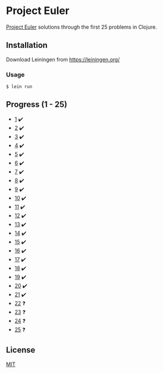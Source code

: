 # Project Euler

[Project Euler](https://projecteuler.net/) solutions through the first 25 problems in Clojure.

## Installation

Download Leiningen from https://leiningen.org/

### Usage
    $ lein run

## Progress (1 - 25)
  - [1](https://projecteuler.net/problem=1) :heavy_check_mark:
  - [2](https://projecteuler.net/problem=2) :heavy_check_mark:
  - [3](https://projecteuler.net/problem=3) :heavy_check_mark:
  - [4](https://projecteuler.net/problem=4) :heavy_check_mark:
  - [5](https://projecteuler.net/problem=5) :heavy_check_mark:
  - [6](https://projecteuler.net/problem=6) :heavy_check_mark:
  - [7](https://projecteuler.net/problem=7) :heavy_check_mark:
  - [8](https://projecteuler.net/problem=8) :heavy_check_mark:
  - [9](https://projecteuler.net/problem=9) :heavy_check_mark:
  - [10](https://projecteuler.net/problem=10) :heavy_check_mark:
  - [11](https://projecteuler.net/problem=11) :heavy_check_mark:
  - [12](https://projecteuler.net/problem=12) :heavy_check_mark:
  - [13](https://projecteuler.net/problem=13) :heavy_check_mark:
  - [14](https://projecteuler.net/problem=14) :heavy_check_mark:
  - [15](https://projecteuler.net/problem=15) :heavy_check_mark:
  - [16](https://projecteuler.net/problem=16) :heavy_check_mark:
  - [17](https://projecteuler.net/problem=17) :heavy_check_mark:
  - [18](https://projecteuler.net/problem=18) :heavy_check_mark:
  - [19](https://projecteuler.net/problem=19) :heavy_check_mark:
  - [20](https://projecteuler.net/problem=20) :heavy_check_mark:
  - [21](https://projecteuler.net/problem=21) :heavy_check_mark:
  - [22](https://projecteuler.net/problem=22) :question:
  - [23](https://projecteuler.net/problem=23) :question:
  - [24](https://projecteuler.net/problem=24) :question:
  - [25](https://projecteuler.net/problem=25) :question:

## License
[MIT](LICENSE)
